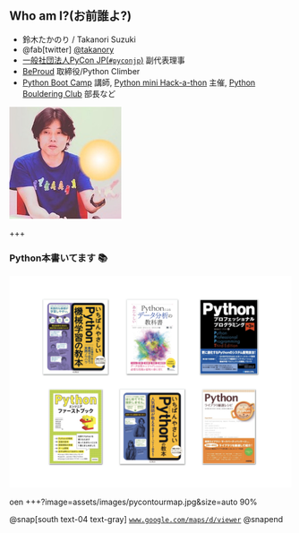 ## Who am I?(お前誰よ?)

* 鈴木たかのり / Takanori Suzuki
* @fab[twitter] [@takanory](https://twitter.com/takanory)
* [一般社団法人PyCon JP(`#pyconjp`)](https://www.pycon.jp/) 副代表理事
* [BeProud](https://www.beproud.jp/) 取締役/Python Climber
* [Python Boot Camp](https://www.pycon.jp/support/bootcamp.html) 講師, [Python mini Hack-a-thon](https://pyhack.connpass.com/) 主催, [Python Bouldering Club](https://kabepy.connpass.com/) 部長など

![takanory](assets/images/takanory.jpg)

+++

### Python本書いてます 📚

![書影](assets/images/takanory-books.png)

oen	+++?image=assets/images/pycontourmap.jpg&size=auto 90%

@snap[south text-04 text-gray]
[`www.google.com/maps/d/viewer`](https://www.google.com/maps/d/viewer?mid=1El0Gzo-efzH7pBkaFT8nHMwRiVR-1JFI&ll=25.39827248419623%2C156.78839700294202&z=2)
@snapend

